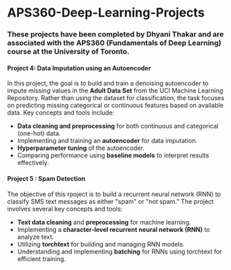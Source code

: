 # APS360-Deep-Learning-Projects

### These projects have been completed by Dhyani Thakar and are associated with the APS360 (Fundamentals of Deep Learning) course at the University of Toronto.

#### Project 4: Data Imputation using an Autoencoder
In this project, the goal is to build and train a denoising autoencoder to impute missing values in the **Adult Data Set** from the UCI Machine Learning Repository. Rather than using the dataset for classification, the task focuses on predicting missing categorical or continuous features based on available data. Key concepts and tools include:

- **Data cleaning and preprocessing** for both continuous and categorical (one-hot) data.
- Implementing and training an **autoencoder** for data imputation.
- **Hyperparameter tuning** of the autoencoder.
- Comparing performance using **baseline models** to interpret results effectively.

#### Project 5 : Spam Detection
The objective of this rpoject is to build a recurrent neural network (RNN) to classify SMS text messages as either "spam" or "not spam." The project involves several key concepts and tools:

- **Text data cleaning** and **preprocessing** for machine learning.
- Implementing a **character-level recurrent neural network (RNN)** to analyze text.
- Utilizing **torchtext** for building and managing RNN models.
- Understanding and implementing **batching** for RNNs using torchtext for efficient training.
